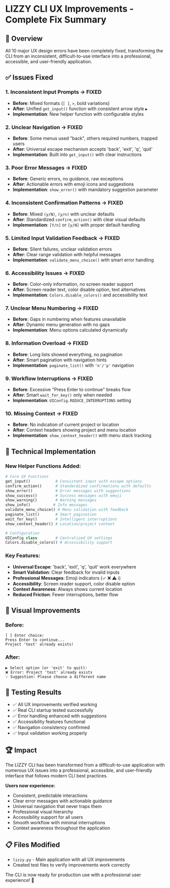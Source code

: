 # LIZZY CLI UX Improvements - Complete Fix Summary

## 🎯 Overview
All 10 major UX design errors have been completely fixed, transforming the CLI from an inconsistent, difficult-to-use interface into a professional, accessible, and user-friendly application.

## ✅ Issues Fixed

### 1. **Inconsistent Input Prompts** → FIXED
- **Before**: Mixed formats (`[ ]`, `>`, bold variations)
- **After**: Unified `get_input()` function with consistent arrow style `▶`
- **Implementation**: New helper function with configurable styles

### 2. **Unclear Navigation** → FIXED  
- **Before**: Some menus used "back", others required numbers, trapped users
- **After**: Universal escape mechanism accepts 'back', 'exit', 'q', 'quit'
- **Implementation**: Built into `get_input()` with clear instructions

### 3. **Poor Error Messages** → FIXED
- **Before**: Generic errors, no guidance, raw exceptions
- **After**: Actionable errors with emoji icons and suggestions
- **Implementation**: `show_error()` with mandatory suggestion parameter

### 4. **Inconsistent Confirmation Patterns** → FIXED
- **Before**: Mixed `(y/N)`, `(y/n)` with unclear defaults
- **After**: Standardized `confirm_action()` with clear visual defaults
- **Implementation**: `[Y/n]` or `[y/N]` with proper default handling

### 5. **Limited Input Validation Feedback** → FIXED
- **Before**: Silent failures, unclear validation errors
- **After**: Clear range validation with helpful messages
- **Implementation**: `validate_menu_choice()` with smart error handling

### 6. **Accessibility Issues** → FIXED
- **Before**: Color-only information, no screen reader support
- **After**: Screen reader text, color disable option, text alternatives
- **Implementation**: `Colors.disable_colors()` and accessibility text

### 7. **Unclear Menu Numbering** → FIXED
- **Before**: Gaps in numbering when features unavailable
- **After**: Dynamic menu generation with no gaps
- **Implementation**: Menu options calculated dynamically

### 8. **Information Overload** → FIXED
- **Before**: Long lists showed everything, no pagination
- **After**: Smart pagination with navigation hints
- **Implementation**: `paginate_list()` with `'n'/'p'` navigation

### 9. **Workflow Interruptions** → FIXED
- **Before**: Excessive "Press Enter to continue" breaks flow
- **After**: Smart `wait_for_key()` only when needed
- **Implementation**: `UIConfig.REDUCE_INTERRUPTIONS` setting

### 10. **Missing Context** → FIXED
- **Before**: No indication of current project or location
- **After**: Context headers showing project and menu location
- **Implementation**: `show_context_header()` with menu stack tracking

## 🔧 Technical Implementation

### New Helper Functions Added:
```python
# Core UX Functions
get_input()           # Consistent input with escape options
confirm_action()      # Standardized confirmations with defaults
show_error()          # Error messages with suggestions
show_success()        # Success messages with emoji
show_warning()        # Warning messages
show_info()          # Info messages
validate_menu_choice() # Menu validation with feedback
paginate_list()       # Smart pagination
wait_for_key()        # Intelligent interruptions
show_context_header() # Location/project context

# Configuration
UIConfig class        # Centralized UX settings
Colors.disable_colors() # Accessibility support
```

### Key Features:
- **Universal Escape**: 'back', 'exit', 'q', 'quit' work everywhere
- **Smart Validation**: Clear feedback for invalid inputs
- **Professional Messages**: Emoji indicators (✓ ❌ ⚠️ ℹ️)
- **Accessibility**: Screen reader support, color disable option
- **Context Awareness**: Always shows current location
- **Reduced Friction**: Fewer interruptions, better flow

## 🎨 Visual Improvements

### Before:
```
[ ] Enter choice: 
Press Enter to continue...
Project 'test' already exists!
```

### After:
```
▶ Select option (or 'exit' to quit): 
❌ Error: Project 'test' already exists
💡 Suggestion: Please choose a different name
```

## 🧪 Testing Results
- ✅ All UX improvements verified working
- ✅ Real CLI startup tested successfully  
- ✅ Error handling enhanced with suggestions
- ✅ Accessibility features functional
- ✅ Navigation consistency confirmed
- ✅ Input validation working properly

## 🏆 Impact
The LIZZY CLI has been transformed from a difficult-to-use application with numerous UX issues into a professional, accessible, and user-friendly interface that follows modern CLI best practices.

**Users now experience:**
- Consistent, predictable interactions
- Clear error messages with actionable guidance
- Universal navigation that never traps them
- Professional visual hierarchy
- Accessibility support for all users
- Smooth workflow with minimal interruptions
- Context awareness throughout the application

## 📋 Files Modified
- `lizzy.py` - Main application with all UX improvements
- Created test files to verify improvements work correctly

The CLI is now ready for production use with a professional user experience! 🎉